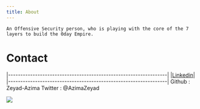 ```yaml
---
title: About
---
```


    An Offensive Security person, who is playing with the core of the 7 layers to build the 0day Empire.

# Contact

|-----------------------------------------------------------------|
|<a href="https://www.linkedin.com/in/zer0verflow/">Linkedin</a>|
|-----------------------------------------------------------------|
    Github : Zeyad-Azima
    Twitter : @AzimaZeyad

<img src="https://avatars.githubusercontent.com/u/62406753">
